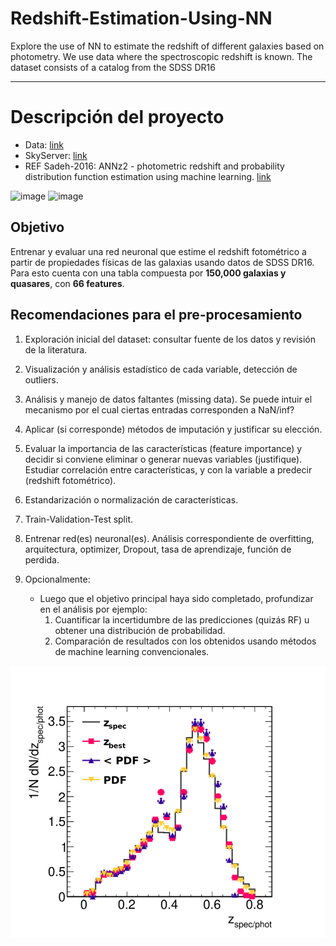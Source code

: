 # Redshift-Estimation-Using-NN
Explore the use of NN to estimate the redshift of different galaxies based on photometry. We use data where the spectroscopic redshift is known. The dataset consists of a catalog from the SDSS DR16

---

# Descripción del proyecto

- Data: [link](https://drive.google.com/file/d/1MwcRINI1aGcdfMXlY70xMNF2INpZtnwK/view)
- SkyServer: [link](https://skyserver.sdss.org/dr16/en/tools/search/SQS.aspx)
- REF Sadeh-2016: ANNz2 - photometric redshift and probability distribution function estimation using machine learning. [link](https://arxiv.org/pdf/1507.00490)

<img width="200" height="200" alt="image" src="https://github.com/user-attachments/assets/8a8b5222-b746-4474-b4f9-f5d9cf9b3313" />

<img width="100" height="100" alt="image" src="https://github.com/user-attachments/assets/71618b4f-965e-4f40-bd03-9aa8dbe86524" />


## Objetivo 

Entrenar y evaluar una red neuronal que estime el redshift fotométrico a partir de propiedades físicas de las galaxias usando datos de SDSS DR16. Para esto cuenta con una tabla compuesta por **150,000 galaxias y quasares**, con **66 features**.

## Recomendaciones para el pre-procesamiento 

1. Exploración inicial del dataset: consultar fuente de los datos y revisión de la literatura.

2. Visualización y análisis estadístico de cada variable, detección de outliers.

3. Análisis y manejo de datos faltantes (missing data). Se puede intuir el mecanismo por el cual ciertas entradas corresponden a NaN/inf?

4. Aplicar (si corresponde) métodos de imputación y justificar su elección.

5. Evaluar la importancia de las características (feature importance) y decidir si conviene eliminar o generar nuevas variables (justifique). Estudiar correlación entre características, y con la variable a predecir (redshift fotométrico).

6. Estandarización o normalización de características.

7. Train-Validation-Test split.

8. Entrenar red(es) neuronal(es). Análisis correspondiente de overfitting, arquitectura, optimizer, Dropout, tasa de aprendizaje, función de perdida.

9. Opcionalmente:
	- Luego que el objetivo principal haya sido completado, profundizar en el análisis por ejemplo: 
		1. Cuantificar la incertidumbre de las predicciones (quizás RF) u obtener una distribución de probabilidad.
		2. Comparación de resultados con los obtenidos usando métodos de machine learning convencionales.


![Alt text](Figures/boss_metricsNominal_Nz.png "Title")


